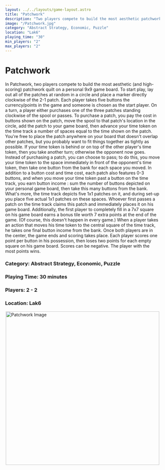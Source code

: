```yaml
---
layout: ../../layouts/game-layout.astro
title: "Patchwork"
description: "Two players compete to build the most aesthetic patchwork quilt on a personal 9x9 game board."
image: "/Patchwork.jpg"
category: "Abstract Strategy, Economic, Puzzle"
location: "Lak6"
playing_time: "30"
min_players: "2"
max_players: "2"
---
```

# Patchwork

In Patchwork, two players compete to build the most aesthetic (and high-scoring) patchwork quilt on a personal 9x9 game board. To start play, lay out all of the patches at random in a circle and place a marker directly clockwise of the 2-1 patch. Each player takes five buttons   the currency/points in the game   and someone is chosen as the start player.  On a turn, a player either purchases one of the three patches standing clockwise of the spool or passes. To purchase a patch, you pay the cost in buttons shown on the patch, move the spool to that patch's location in the circle, add the patch to your game board, then advance your time token on the time track a number of spaces equal to the time shown on the patch. You're free to place the patch anywhere on your board that doesn't overlap other patches, but you probably want to fit things together as tightly as possible. If your time token is behind or on top of the other player's time token, then you take another turn; otherwise the opponent now goes. Instead of purchasing a patch, you can choose to pass; to do this, you move your time token to the space immediately in front of the opponent's time token, then take one button from the bank for each space you moved.  In addition to a button cost and time cost, each patch also features 0-3 buttons, and when you move your time token past a button on the time track, you earn  button income : sum the number of buttons depicted on your personal game board, then take this many buttons from the bank.  What's more, the time track depicts five 1x1 patches on it, and during set-up you place five actual 1x1 patches on these spaces. Whoever first passes a patch on the time track claims this patch and immediately places it on his game board.  Additionally, the first player to completely fill in a 7x7 square on his game board earns a bonus tile worth 7 extra points at the end of the game. (Of course, this doesn't happen in every game.)  When a player takes an action that moves his time token to the central square of the time track, he takes one final button income from the bank. Once both players are in the center, the game ends and scoring takes place. Each player scores one point per button in his possession, then loses two points for each empty square on his game board. Scores can be negative. The player with the most points wins.  

### Category: Abstract Strategy, Economic, Puzzle

### Playing Time: 30 minutes

### Players: 2 - 2

### Location: Lak6

<img src="/Patchwork.jpg" alt="Patchwork Image" width="500" style="display: block; margin: 0 auto">

    